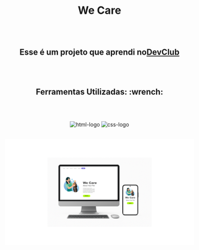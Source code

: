 <h1 align="center" > We Care</h1>
<br>
<br>
<h2 align="center">Esse é um projeto que aprendi no<a href="https//rodolfomori.com.br/devclub">DevClub</a></h2>
<br>
<br>
<h2 align="center" >Ferramentas Utilizadas: :wrench: </h2>
<br>
<br>
<p align="center"> <img  src="https://cdn-icons-png.flaticon.com/128/888/888859.png" alt="html-logo" width="50px"/>
<img  src="https://cdn-icons-png.flaticon.com/128/5968/5968242.png" alt="css-logo" width="50px" />
</p>
<br>
<img src="https://github.com/mikesilva32/We-care-git/blob/master/img/image.redimewe-care.png?raw=true" alt="descktop-logo"/>
